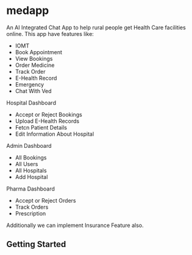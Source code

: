 # medapp


An AI Integrated Chat App to help rural people get Health Care facilities online. This app have features like:
- IOMT
- Book Appointment
- View Bookings
- Order Medicine
- Track Order
- E-Health Record
- Emergency
- Chat With Ved

Hospital Dashboard
- Accept or Reject Bookings
- Upload E-Health Records
- Fetcn Patient Details
- Edit Information About Hospital

Admin Dashboard
- All Bookings
- All Users
- All Hospitals
- Add Hospital

Pharma Dashboard
- Accept or Reject Orders
- Track Orders
- Prescription

Additionally we can implement Insurance Feature also.

## Getting Started

